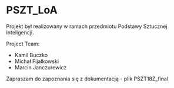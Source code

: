 # PSZT_LoA
Projekt był realizowany w ramach przedmiotu Podstawy Sztucznej Inteligencji.

Project Team:
* Kamil Buczko
* Michał Fijałkowski
* Marcin Janczurewicz

Zapraszam do zapoznania się z dokumentacją - plik PSZT18Z_final
